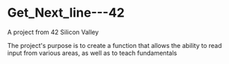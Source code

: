 # Get_Next_line---42
A project from 42 Silicon Valley

The project's purpose is to create a function that allows the ability to read input from various areas, as well as to teach fundamentals
